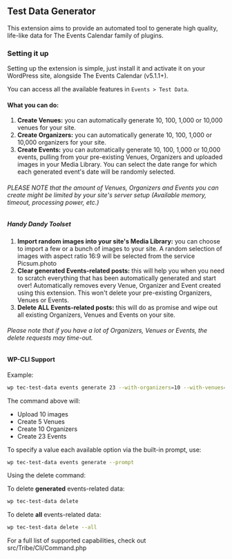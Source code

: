 ## Test Data Generator

This extension aims to provide an automated tool to generate high quality, life-like data for The Events Calendar family of plugins.

### Setting it up

Setting up the extension is simple, just install it and activate it on your WordPress site, alongside The Events Calendar (v5.1.1+).

You can access all the available features in `Events > Test Data`.

#### What you can do:

1. **Create Venues:** you can automatically generate 10, 100, 1,000 or 10,000 venues for your site.
1. **Create Organizers:** you can automatically generate 10, 100, 1,000 or 10,000 organizers for your site.
1. **Create Events:** you can automatically generate 10, 100, 1,000 or 10,000 events, pulling from your pre-existing Venues, Organizers and uploaded images in your Media Library. You can select the date range for which each generated event's date will be randomly selected.

###### PLEASE NOTE that the amount of Venues, Organizers and Events you can create might be limited by your site's server setup (Available memory, timeout, processing power, etc.)

##### Handy Dandy Toolset
1. **Import random images into your site's Media Library:** you can choose to import a few or a bunch of images to your site. A random selection of images with aspect ratio 16:9 will be selected from the service Picsum.photo
1. **Clear generated Events-related posts:** this will help you when you need to scratch everything that has been automatically generated and start over! Automatically removes every Venue, Organizer and Event created using this extension. This won't delete your pre-existing Organizers, Venues or Events.
1. **Delete ALL Events-related posts:** this will do as promise and wipe out all existing Organizers, Venues and Events on your site.

###### Please note that if you have a lot of Organizers, Venues or Events, the delete requests may time-out.

#### WP-CLI Support

Example:
```bash
wp tec-test-data events generate 23 --with-organizers=10 --with-venues=5 --with-images=10
```
The command above will:
* Upload 10 images
* Create 5 Venues
* Create 10 Organizers
* Create 23 Events

To specify a value each available option via the built-in prompt, use:
```bash
wp tec-test-data events generate --prompt 
```

Using the delete command:

To delete **generated** events-related data:
```bash
wp tec-test-data delete
```

To delete **all** events-related data:
```bash
wp tec-test-data delete --all
```

For a full list of supported capabilities, check out src/Tribe/Cli/Command.php 
